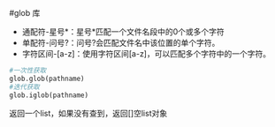 #glob 库

+ 通配符-星号*：星号*匹配一个文件名段中的0个或多个字符
+ 单配符-问号?：问号?会匹配文件名中该位置的单个字符。
+ 字符区间-[a-z]：使用字符区间[a-z]，可以匹配多个字符中的一个字符。

```python
#一次性获取
glob.glob(pathname)
#迭代获取
glob.iglob(pathname)
```
返回一个list，如果没有查到，返回[]空list对象